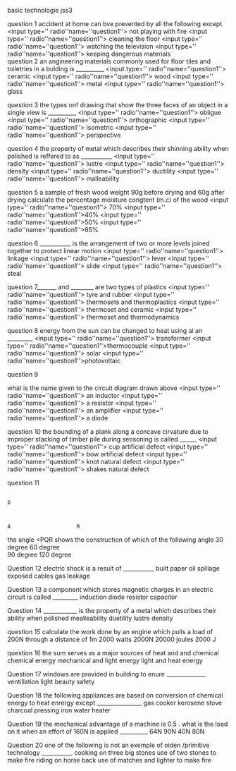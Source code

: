
 basic technologie jss3 

question 1 accident at home can bve prevented by all the following except
<input type='' radio''name=''question1''>  not playing with fire
<input type='' radio''name=''question1''> cleaning the floor
<input type='' radio''name=''question1''> watching the television
<input type='' radio''name=''question1''> keeping dangerous materials <br>
question 2  an angineering materials commonly used for floor tiles and toiletries in a bulding is __________
<input type='' radio''name=''question1''> ceramic
<input type='' radio''name=''question1''> wood
<input type='' radio''name=''question1''> metal
<input type='' radio''name=''question1''> glass

question 3 the types onf drawing that show the three faces of an object in a single view is __________
<input type='' radio''name=''question1''> obligue
<input type='' radio''name=''question1''> orthographic
<input type='' radio''name=''question1''> isometric
<input type='' radio''name=''question1''> perspective

question 4 the property of metal which describes their shinning ability when polished is reffered to as ___________
<input type='' radio''name=''question1''> lustre
<input type='' radio''name=''question1''> density
<input type='' radio''name=''question1''> ductility
<input type='' radio''name=''question1''> malleability

question 5 a sample of fresh wood weight 90g before drying and 60g after drying calculate the percentage moisture congtent (m.c) of the wood
<input type='' radio''name=''question1''> 70%
<input type='' radio''name=''question1''>40%
<input type='' radio''name=''question1''>50%
<input type='' radio''name=''question1''>65%

question 6 ___________ is the arrangement of two or more levels joined together to protect linear motion
<input type='' radio''name=''question1''> linkage
<input type='' radio''name=''question1''> lever
<input type='' radio''name=''question1''> slide
<input type='' radio''name=''question1''> steal

question 7_______ and ________ are two types of plastics
<input type='' radio''name=''question1''> tyre and rubber
<input type='' radio''name=''question1''> thermosets and thermoplastics
<input type='' radio''name=''question1''> thermoset and ceramic
<input type='' radio''name=''question1''> thermoset and thermodynamics

question 8 energy from the sun can be changed to heat using al an _________
<input type='' radio''name=''question1''> transformer
<input type='' radio''name=''question1''>thermocouple
<input type='' radio''name=''question1''> solar
<input type='' radio''name=''question1''>photovoltaic

question 9 









what is the name given to the circuit diagram drawn above
<input type='' radio''name=''question1''> an inductor
<input type='' radio''name=''question1''> a resistor
<input type='' radio''name=''question1''> an amplifier
<input type='' radio''name=''question1''> a diode

question 10 the bounding of a plank along a concave cirvature due to improper stacking of timber pile during seosoning is called ______
<input type='' radio''name=''question1''> cup artificial defect
<input type='' radio''name=''question1''> bow artificial defect
<input type='' radio''name=''question1''> knot natural defect
<input type='' radio''name=''question1''> shakes natural defect

question 11


                                                                                                        p


                                                                                    A                     R



the angle <PQR shows the construction of which of the following angle
30 degree 
60 degree  
90 degree 
120 degree 

Question 12  electric shock is a result of ___________ 
built paper 
oil spillage 
exposed cables 
gas leakage 

Question 13 a component which stores magnetic charges in an electric circuit is called _________ 
induction 
diode 
resistor 
capacitor 

Question 14 ____________ is the property  of a metal which describes their ability when polished 
mealleability 
duetility 
lustre 
density 

question 15 calculate the work done by an engine which pulls a load of 200N through a distance of 1m
2000 watts 
2000N 
20000 joules 
2000 J

question 16 the sum serves as a major sources of 
heat  and and chemical 
chemical energy 
mechanical and light energy 
light and heat energy 

Question 17 windows are provided in building to enure ______________ 
ventillation
light 
beauty 
safety 

Question 18 the following appliances are based on conversion of chemical energy to heat enrergy except ________________
gas cooker 
kerosene stove 
charcoal pressing iron 
water heater 

Question 19 the mechanical advantage of a machine is 0.5 . what is the load on it when an effort of 160N is applied __________ 
64N 
90N
40N
80N

Question 20 one of the following is not an exemple of oiden /primitive technology ___________
cooking on three big stones 
use of two stones to make fire 
riding on horse back 
use of matches and lighter to make fire   
